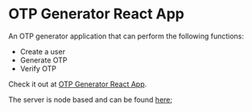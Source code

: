 # OTP Generator React App

An OTP generator application that can perform the following functions:
- Create a user
- Generate OTP
- Verify OTP

Check it out at [OTP Generator React App](https://otp-generator-react.vercel.app/).

The server is node based and can be found [here](https://github.com/mabdullah412/otp-generator-api);
